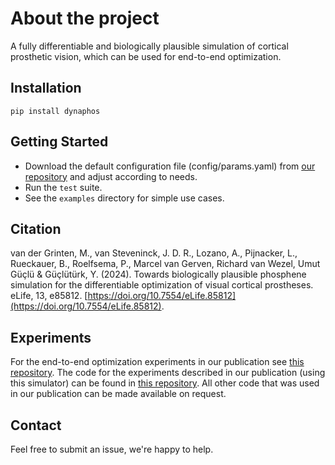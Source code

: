 # About the project
A fully differentiable and biologically plausible simulation of cortical prosthetic vision, which can be used for end-to-end optimization.

## Installation
`pip install dynaphos`

## Getting Started
- Download the default configuration file (config/params.yaml) from [our repository](https://github.com/neuralcodinglab/dynaphos/) and adjust according to needs. 
- Run the `test` suite.
- See the `examples` directory for simple use cases.

## Citation
van der Grinten, M., van Steveninck, J. D. R., Lozano, A., Pijnacker, L., Rueckauer, B., Roelfsema, P., Marcel van Gerven, Richard van Wezel, Umut Güçlü & Güçlütürk, Y. (2024). Towards biologically plausible phosphene simulation for the differentiable optimization of visual cortical prostheses. eLife, 13, e85812. [https://doi.org/10.7554/eLife.85812](https://doi.org/10.7554/eLife.85812). 

## Experiments
For the end-to-end optimization experiments in our publication see [this repository](https://github.com/neuralcodinglab/viseon/tree/dynaphos-paper). The code for the experiments described in our publication (using this simulator) can be found in [this repository](https://github.com/neuralcodinglab/dynaphos-experiments). All other code that was used in our publication can be made available on request.

## Contact
Feel free to submit an issue, we're happy to help.
